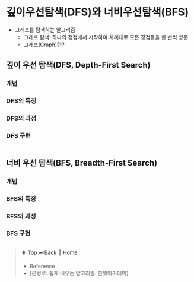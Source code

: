 # 깊이우선탐색(DFS)와 너비우선탐색(BFS)
- 그래프를 탐색하는 알고리즘
  - 그래프 탐색: 하나의 정점에서 시작하여 차례대로 모든 정점들을 한 번씩 방문
  - [그래프(Graph)란?](https://github.com/Minho979/CS_Study/blob/main/contents/Data%20Structure/Graph.md)

## 깊이 우선 탐색(DFS, Depth-First Search)
### 개념

### DFS의 특징

### DFS의 과정

### DFS 구현 
```java
```

## 너비 우선 탐색(BFS, Breadth-First Search)
### 개념

### BFS의 특징

### BFS의 과정

### BFS 구현
``` java
```
> ⬆️:[Top](#깊이우선탐색DFS와-너비우선탐색BFS)
> ⬅️:[Back](https://github.com/Minho979/CS_Study/blob/main/README.md#%EF%B8%8F-Algorithm)
> 💁:[Home](https://github.com/Minho979/CS_Study/blob/main/README.md)
> - Reference
> - [문병로. 쉽게 배우는 알고리즘. 한빛아카데미]
